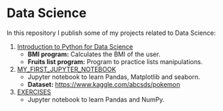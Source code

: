 # Data Science
In this repository I publish some of my projects related to Data Science:

1. [Introduction to Python for Data Science](https://github.com/japoveda10/datascience/tree/master/Introduction%20to%20Python%20for%20Data%20Science)
   - <b>BMI program:</b> Calculates the BMI of the user.
   - <b>Fruits list program:</b> Program to practice lists manipulations.
2. [MY_FIRST_JUPYTER_NOTEBOOK](https://github.com/japoveda10/datascience/blob/master/MY_FIRST_JUPYTER_NOTEBOOK.ipynb) <br>
   - Jupyter notebook to learn Pandas, Matplotlib and seaborn.
   - <b>Dataset:</b> https://www.kaggle.com/abcsds/pokemon
3. [EXERCISES](https://github.com/japoveda10/datascience/blob/master/EXERCISES.ipynb)
   - Jupyter notebook to learn Pandas and NumPy.

